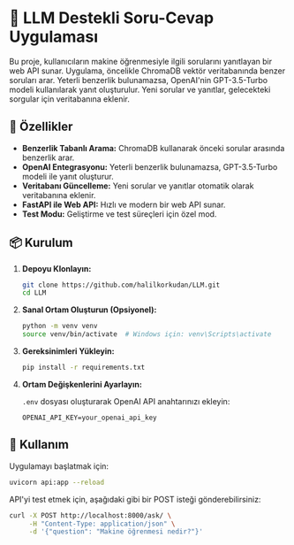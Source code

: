 # 🧠 LLM Destekli Soru-Cevap Uygulaması

Bu proje, kullanıcıların makine öğrenmesiyle ilgili sorularını yanıtlayan bir web API sunar. Uygulama, öncelikle ChromaDB vektör veritabanında benzer soruları arar. Yeterli benzerlik bulunamazsa, OpenAI'nin GPT-3.5-Turbo modeli kullanılarak yanıt oluşturulur. Yeni sorular ve yanıtlar, gelecekteki sorgular için veritabanına eklenir.

## 🚀 Özellikler

- **Benzerlik Tabanlı Arama:** ChromaDB kullanarak önceki sorular arasında benzerlik arar.
- **OpenAI Entegrasyonu:** Yeterli benzerlik bulunamazsa, GPT-3.5-Turbo modeli ile yanıt oluşturur.
- **Veritabanı Güncelleme:** Yeni sorular ve yanıtlar otomatik olarak veritabanına eklenir.
- **FastAPI ile Web API:** Hızlı ve modern bir web API sunar.
- **Test Modu:** Geliştirme ve test süreçleri için özel mod.

## 📦 Kurulum

1. **Depoyu Klonlayın:**

   ```bash
   git clone https://github.com/halilkorkudan/LLM.git
   cd LLM
    ```

2. **Sanal Ortam Oluşturun (Opsiyonel):**

   ```bash
   python -m venv venv
   source venv/bin/activate  # Windows için: venv\Scripts\activate
   ```

3. **Gereksinimleri Yükleyin:**

   ```bash
   pip install -r requirements.txt
   ```

4. **Ortam Değişkenlerini Ayarlayın:**

   `.env` dosyası oluşturarak OpenAI API anahtarınızı ekleyin:

   ```env
   OPENAI_API_KEY=your_openai_api_key
   ```

## 🧪 Kullanım

Uygulamayı başlatmak için:

```bash
uvicorn api:app --reload
```

API'yi test etmek için, aşağıdaki gibi bir POST isteği gönderebilirsiniz:

```bash
curl -X POST http://localhost:8000/ask/ \
     -H "Content-Type: application/json" \
     -d '{"question": "Makine öğrenmesi nedir?"}'
```

